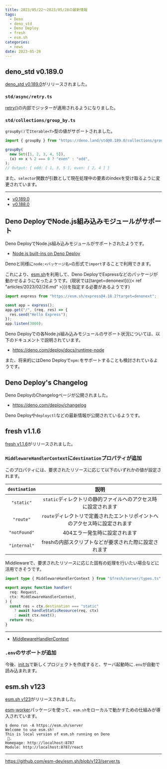 ```yaml
---
title: 2023/05/22〜2023/05/28の最新情報
tags:
  - Deno
  - deno_std
  - Deno Deploy
  - fresh
  - esm.sh
categories:
  - news
date: 2023-05-28
---
```


## deno_std v0.189.0

[deno_std v0.189.0](https://github.com/denoland/deno_std/releases/tag/0.189.0)がリリースされました。

### `std/async/retry.ts`

[retry()](https://deno.land/std@0.189.0/async/retry.ts?s=retry)の内部でジッターが適用されるようになりました。

### `std/collections/group_by.ts`

`groupBy()`で`Iterable<T>`型の値がサポートされました。

```javascript
import { groupBy } from "https://deno.land/std@0.189.0/collections/group_by.ts";

groupBy(
  new Set([1, 2, 3, 4, 5]),
  (x) => x % 2 === 0 ? "even" : "odd",
);
// Output: { odd: [ 1, 3, 5 ], even: [ 2, 4 ] }
```

また、`selector`関数が引数として現在処理中の要素のindexを受け取るように変更されています。

---

* [v0.189.0](https://deno.land/std@0.189.0/collections/group_by.ts?s=groupBy)
* [v0.188.0](https://deno.land/std@0.188.0/collections/group_by.ts?s=groupBy)
        

## Deno DeployでNode.js組み込みモジュールがサポート

Deno DeployでNode.js組み込みモジュールがサポートされたようです。

- [Node.js built-ins on Deno Deploy](https://deno.com/blog/node-builtins-on-deploy)

Denoと同様に`node:<パッケージ名>`の形式で`import`することで利用できます。

これにより、[esm.sh](esm.sh)を利用して、Deno DeployでExpressなどのパッケージが動かせるようになったようです。(現状では[target=denonext]({{< ref "articles/2023/02/26.md" >}})を指定する必要があるようです)

```javascript
import express from "https://esm.sh/express@4.18.2?target=denonext";

const app = express();
app.get("/", (req, res) => {
  res.send("Hello Express");
});
app.listen(3000);
```

Deno Deployでの各Node.js組み込みモジュールのサポート状況については、以下のドキュメントで説明されています。

- https://deno.com/deploy/docs/runtime-node

また、将来的にはDeno Deployで`npm:`をサポートすることも検討されているようです。

## Deno Deploy's Changelog

Deno DeployのChangelogページが公開されました。

* https://deno.com/deploy/changelog

Deno Deployや`deployctl`などの最新情報が公開されているようです。

## fresh v1.1.6

[fresh v1.1.6](https://github.com/denoland/fresh/releases/tag/1.1.6)がリリースされました。

### `MiddlewareHandlerContext`に`destination`プロパティが追加

このプロパティには、要求されたリソースに応じて以下のいずれかの値が設定されます。

|`destination`|説明|
|:---:|:---:|
|`"static"`|`static`ディレクトリの静的ファイルへのアクセス時に設定されます|
|`"route"`|`route`ディレクトリで定義されたエントリポイントへのアクセス時に設定されます|
|`"notFound"`|404エラー発生時に設定されます|
|`"internal"`|freshの内部スクリプトなどが要求された際に設定されます|

Middlewareで、要求されたリソースに応じた固有の処理を行いたい場合などに活用できそうです。

```typescript
import type { MiddlewareHandlerContext } from "$fresh/server/types.ts";

export async function handler(
  req: Request,
  ctx: MiddlewareHandlerContext,
) {
  const res = ctx.destination === "static"
    ? await handleStaticResource(req, ctx)
    : await ctx.next();
  return res;
}
```

---

- [MiddlewareHandlerContext](https://deno.land/x/fresh@1.1.6/src/server/types.ts?s=MiddlewareHandlerContext)
    
### `.env`のサポートが追加

今後、[init.ts](https://deno.land/x/fresh@1.1.6/init.ts)で新しくプロジェクトを作成すると、サーバ起動時に`.env`が自動で読み込まれます。

## esm.sh v123

[esm.sh v123](https://github.com/esm-dev/esm.sh/releases/tag/v123)がリリースされました。

[esm-worker](https://www.npmjs.com/package/esm-worker)パッケージを使って、`esm.sh`をローカルで動かすための仕組みが導入されています。

```shell
$ deno run -A https://esm.sh/server
Welcome to use esm.sh!
This is local version of esm.sh running on Deno
 🦕.
Homepage: http://localhost:8787
Module: http://localhost:8787/react
```

---

https://github.com/esm-dev/esm.sh/blob/v123/server.ts
